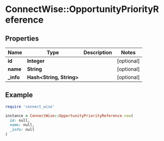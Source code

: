 # ConnectWise::OpportunityPriorityReference

## Properties

| Name | Type | Description | Notes |
| ---- | ---- | ----------- | ----- |
| **id** | **Integer** |  | [optional] |
| **name** | **String** |  | [optional] |
| **_info** | **Hash&lt;String, String&gt;** |  | [optional] |

## Example

```ruby
require 'connect_wise'

instance = ConnectWise::OpportunityPriorityReference.new(
  id: null,
  name: null,
  _info: null
)
```

